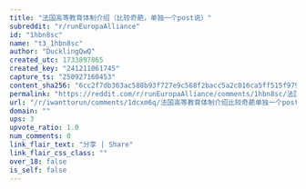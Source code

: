 ```yaml
---
title: "法国高等教育体制介绍（比较奇葩，单独一个post说）"
subreddit: "r/runEuropaAlliance"
id: "1hbn8sc"
name: "t3_1hbn8sc"
author: "DucklingQwQ"
created_utc: 1733897865
created_key: "241211061745"
capture_ts: "250927160453"
content_sha256: "6cc2f7db363ac588b93f727e9c568f2bacc5a2c016ca5ff515f9798e412dc44e"
permalink: "https://reddit.com/r/runEuropaAlliance/comments/1hbn8sc/法国高等教育体制介绍比较奇葩单独一个post说/"
url: "/r/iwanttorun/comments/1dcxm6q/法国高等教育体制介绍比较奇葩单独一个post说/"
domain: ""
ups: 3
upvote_ratio: 1.0
num_comments: 0
link_flair_text: "分享 | Share"
link_flair_css_class: ""
over_18: false
is_self: false
---
```


